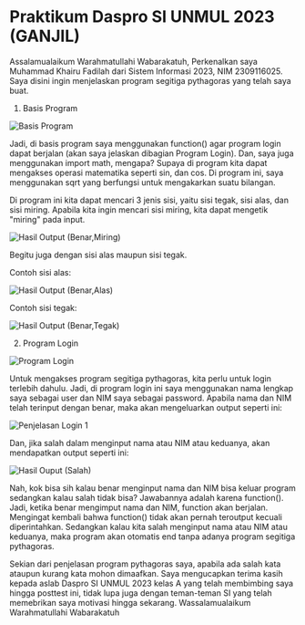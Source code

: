 # Praktikum Daspro SI UNMUL 2023 (GANJIL)
Assalamualaikum Warahmatullahi Wabarakatuh,
Perkenalkan saya Muhammad Khairu Fadilah dari Sistem Informasi 2023, NIM 2309116025.
Saya disini ingin menjelaskan program segitiga pythagoras yang telah saya buat.

1. Basis Program

![Basis Program](https://github.com/KhairuFadilah/Praktikum_Daspro/assets/144750627/92ada15f-74bb-4ba6-afca-77554190a9bc)

Jadi, di basis program saya menggunakan function() agar program login dapat berjalan (akan saya jelaskan dibagian Program Login).
Dan, saya juga menggunakan import math, mengapa? Supaya di program kita dapat mengakses operasi matematika seperti sin, dan cos.
Di program ini, saya menggunakan sqrt yang berfungsi untuk mengakarkan suatu bilangan.

Di program ini kita dapat mencari 3 jenis sisi, yaitu sisi tegak, sisi alas, dan sisi miring.
Apabila kita ingin mencari sisi miring, kita dapat mengetik "miring" pada input.

![Hasil Output (Benar,Miring)](https://github.com/KhairuFadilah/Praktikum_Daspro/assets/144750627/de46e493-9b52-45bc-bd55-7a0194e10e01)

Begitu juga dengan sisi alas maupun sisi tegak.

Contoh sisi alas:

![Hasil Output (Benar,Alas)](https://github.com/KhairuFadilah/Praktikum_Daspro/assets/144750627/e31fa9df-dc38-4f45-b2ed-d1f0bff27962)

Contoh sisi tegak:

![Hasil Output (Benar,Tegak)](https://github.com/KhairuFadilah/Praktikum_Daspro/assets/144750627/084079d2-c265-4560-816e-282ff8291e99)


2. Program Login

![Program Login](https://github.com/KhairuFadilah/Praktikum_Daspro/assets/144750627/414a2c8d-b2a0-43c4-a22b-c215a2f1fc6b)

Untuk mengakses program segitiga pythagoras, kita perlu untuk login terlebih dahulu.
Jadi, di program login ini saya menggunakan nama lengkap saya sebagai user dan NIM saya sebagai password.
Apabila nama dan NIM telah terinput dengan benar, maka akan mengeluarkan output seperti ini:

![Penjelasan Login 1](https://github.com/KhairuFadilah/Praktikum_Daspro/assets/144750627/1af81b62-6375-4e23-8ebe-1265e63e5561)

Dan, jika salah dalam menginput nama atau NIM atau keduanya, akan mendapatkan output seperti ini:

![Hasil Ouput (Salah)](https://github.com/KhairuFadilah/Praktikum_Daspro/assets/144750627/421ec8c5-be1e-4e5a-b6de-28a4aaa9f504)

Nah, kok bisa sih kalau benar menginput nama dan NIM bisa keluar program sedangkan kalau salah tidak bisa?
Jawabannya adalah karena function(). Jadi, ketika benar mengimput nama dan NIM, function akan berjalan.
Mengingat kembali bahwa function() tidak akan pernah teroutput kecuali diperintahkan.
Sedangkan kalau kita salah menginput nama atau NIM atau keduanya, maka program akan otomatis end tanpa adanya program segitiga pythagoras.

Sekian dari penjelasan program pythagoras saya, apabila ada salah kata ataupun kurang kata mohon dimaafkan. Saya mengucapkan terima kasih kepada aslab Daspro SI UNMUL 2023 kelas A yang telah membimbing saya hingga posttest ini, tidak lupa juga dengan teman-teman SI yang telah memebrikan saya motivasi hingga sekarang. Wassalamualaikum Warahmatullahi Wabarakatuh
